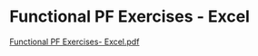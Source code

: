# Functional PF Exercises - Excel

[Functional PF Exercises- Excel.pdf](Functional%20PF%20Exercises%20-%20Excel%2003596925e5594916b6b76b7919cede21/Functional_PF_Exercises-_Excel.pdf)